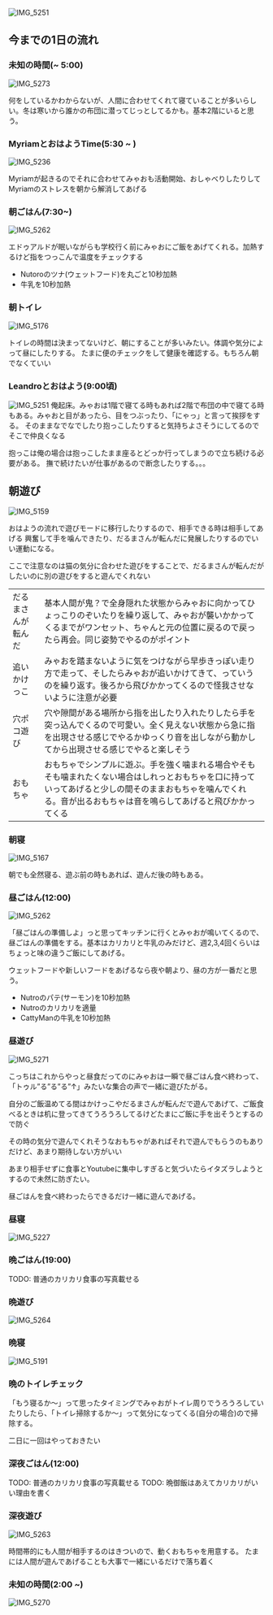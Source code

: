![IMG_5251](https://github.com/mcnLeandro/Myao/assets/72016706/a2e38300-449e-4847-bc46-33f49ffff35d)

## 今までの1日の流れ
### 未知の時間(~ 5:00)
![IMG_5273](https://github.com/mcnLeandro/Myao/assets/72016706/d13633fc-2193-4516-9f4d-7c8b58c6b739)


何をしているかわからないが、人間に合わせてくれて寝ていることが多いらしい。冬は寒いから誰かの布団に潜ってじっとしてるかも。基本2階にいると思う。

### MyriamとおはようTime(5:30 ~ )
![IMG_5236](https://github.com/mcnLeandro/Myao/assets/72016706/9bfc727d-5a61-44be-ad54-5bff2e6319b1)

Myriamが起きるのでそれに合わせてみゃおも活動開始、おしゃべりしたりしてMyriamのストレスを朝から解消してあげる

### 朝ごはん(7:30~)
![IMG_5262](https://github.com/mcnLeandro/Myao/assets/72016706/4bef5d0c-84fe-4a3f-b43d-f89d2f0dd2c9)

エドゥアルドが眠いながらも学校行く前にみゃおにご飯をあげてくれる。加熱するけど指をつっこんで温度をチェックする

- Nutoroのツナ(ウェットフード)を丸ごと10秒加熱
- 牛乳を10秒加熱

### 朝トイレ
![IMG_5176](https://github.com/mcnLeandro/Myao/assets/72016706/8b9cff63-9f29-472a-8675-0ed7a090fad0)

トイレの時間は決まってないけど、朝にすることが多いみたい。体調や気分によって昼にしたりする。
たまに便のチェックをして健康を確認する。もちろん朝でなくていい

### Leandroとおはよう(9:00頃)
![IMG_5251](https://github.com/mcnLeandro/Myao/assets/72016706/a2e38300-449e-4847-bc46-33f49ffff35d)
俺起床。みゃおは1階で寝てる時もあれば2階で布団の中で寝てる時もある。みゃおと目があったら、目をつぶったり、「にゃっ」と言って挨拶をする。
そのままなでなでしたり抱っこしたりすると気持ちよさそうにしてるのでそこで仲良くなる

抱っこは俺の場合は抱っこしたまま座るとどっか行ってしまうので立ち続ける必要がある。
撫で続けたいが仕事があるので断念したりする。。。

## 朝遊び
![IMG_5159](https://github.com/mcnLeandro/Myao/assets/72016706/fa4151ed-8805-4fcf-bf4d-7a8722875536)

おはようの流れで遊びモードに移行したりするので、相手できる時は相手してあげる
興奮して手を噛んできたり、だるまさんが転んだに発展したりするのでいい運動になる。

ここで注意なのは猫の気分に合わせた遊びをすることで、だるまさんが転んだがしたいのに別の遊びをすると遊んでくれない

|||
|------|-------|
|だるまさんが転んだ|基本人間が鬼？で全身隠れた状態からみゃおに向かってひょっこりのぞいたりを繰り返して、みゃおが襲いかかってくるまでがワンセット、ちゃんと元の位置に戻るので戻ったら再会。同じ姿勢でやるのがポイント|
|追いかけっこ|みゃおを踏まないように気をつけながら早歩きっぽい走り方で走って、そしたらみゃおが追いかけてきて、っていうのを繰り返す。後ろから飛びかかってくるので怪我させないように注意が必要|
|穴ポコ遊び|穴や隙間がある場所から指を出したり入れたりしたら手を突っ込んでくるので可愛い。全く見えない状態から急に指を出現させる感じでやるかゆっくり音を出しながら動かしてから出現させる感じでやると楽しそう|
|おもちゃ|おもちゃでシンプルに遊ぶ。手を強く噛まれる場合やそもそも噛まれたくない場合はしれっとおもちゃを口に持っていってあげると少しの間そのままおもちゃを噛んでくれる。音が出るおもちゃは音を鳴らしてあげると飛びかかってくる|


### 朝寝
![IMG_5167](https://github.com/mcnLeandro/Myao/assets/72016706/48e26e3f-64b3-4b68-b26c-67161c861802)

朝でも全然寝る、遊ぶ前の時もあれば、遊んだ後の時もある。

### 昼ごはん(12:00)
![IMG_5262](https://github.com/mcnLeandro/Myao/assets/72016706/31d6e6f3-c136-4e17-91fb-c8c0e5a6900c)

「昼ごはんの準備しよ」っと思ってキッチンに行くとみゃおが鳴いてくるので、昼ごはんの準備をする。基本はカリカリと牛乳のみだけど、週2,3,4回くらいはちょっと味の違うご飯にしてあげる。

ウェットフードや新しいフードをあげるなら夜や朝より、昼の方が一番だと思う。

- Nutroのパテ(サーモン)を10秒加熱
- Nutroのカリカリを適量
- CattyManの牛乳を10秒加熱

### 昼遊び
![IMG_5271](https://github.com/mcnLeandro/Myao/assets/72016706/b551958f-aabf-42e7-8fab-305c93abf277)

こっちはこれからやっと昼食だってのにみゃおは一瞬で昼ごはん食べ終わって、「トゥル”る”る”る”↑」みたいな集合の声で一緒に遊びたがる。

自分のご飯温めてる間はかけっこやだるまさんが転んだで遊んであげて、ご飯食べるときは机に登ってきてうろうろしてるけどたまにご飯に手を出そうとするので防ぐ

その時の気分で遊んでくれそうなおもちゃがあればそれで遊んでもらうのもありだけど、あまり期待しない方がいい

あまり相手せずに食事とYoutubeに集中しすぎると気づいたらイタズラしようとするので未然に防ぎたい。

昼ごはんを食べ終わったらできるだけ一緒に遊んであげる。
### 昼寝
![IMG_5227](https://github.com/mcnLeandro/Myao/assets/72016706/9cb6134d-63ed-4a5b-8f83-a6ea15939157)



### 晩ごはん(19:00)
TODO: 普通のカリカリ食事の写真載せる

### 晩遊び
![IMG_5264](https://github.com/mcnLeandro/Myao/assets/72016706/e509c9a6-15f9-495a-88dc-34d1b07681d5)

### 晩寝
![IMG_5191](https://github.com/mcnLeandro/Myao/assets/72016706/665764a4-5a2d-4b2a-8aee-35c5e6104223)

### 晩のトイレチェック
「もう寝るか〜」って思ったタイミングでみゃおがトイレ周りでうろうろしていたりしたら、「トイレ掃除するか〜」って気分になってくる(自分の場合)ので掃除する。

二日に一回はやっておきたい

### 深夜ごはん(12:00)
TODO: 普通のカリカリ食事の写真載せる
TODO: 晩御飯はあえてカリカリがいい理由を書く

### 深夜遊び
![IMG_5263](https://github.com/mcnLeandro/Myao/assets/72016706/54b83e69-e91e-4463-a5cb-e2d590d1b41c)

時間帯的にも人間が相手するのはきついので、動くおもちゃを用意する。
たまには人間が遊んであげることも大事で一緒にいるだけで落ち着く

### 未知の時間(2:00 ~)
![IMG_5270](https://github.com/mcnLeandro/Myao/assets/72016706/3b826dec-6e65-4af6-b913-4b129d740b06)
